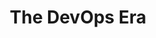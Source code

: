 ---
type: "page"
title: "The DevOps Era"
description: "Explore the evolution of software development practices leading to the DevOps era."
weight: 4
---